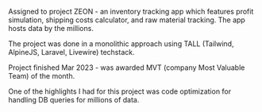 Assigned to project ZEON - an inventory tracking app which features profit simulation, shipping costs calculator, and raw material tracking. The app hosts data by the millions. 

The project was done in a monolithic approach using TALL (Tailwind, AlpineJS, Laravel, Livewire) techstack.

Project finished Mar 2023 - was awarded MVT (company Most Valuable Team) of the month.

One of the highlights I had for this project was code optimization for handling DB queries for millions of data. 